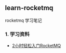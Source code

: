 ## learn-rocketmq
rocketmq 学习笔记

### 1. 学习资料
- [2小时轻松入门RocketMQ](https://www.bilibili.com/video/BV124411b7Xm?spm_id_from=333.337.search-card.all.click)